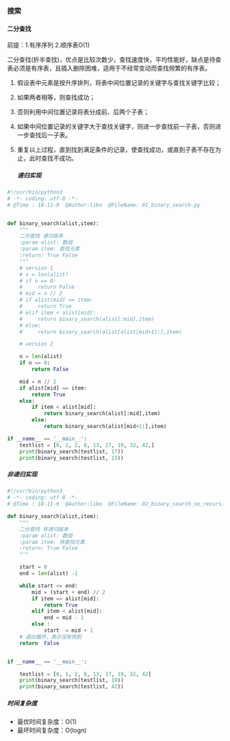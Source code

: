 ### 搜索

#### 二分查找

前提：1.有序序列  2.顺序表O(1)

二分查找(折半查找)，优点是比较次数少，查找速度快，平均性能好，缺点是待查表必须是有序表，且插入删除困难，适用于不经常变动而查找频繁的有序表。

1. 假设表中元素是按升序排列，将表中间位置记录的关键字与查找关键字比较；

2. 如果两者相等，则查找成功；

3. 否则利用中间位置记录将表分成前、后两个子表；

4. 如果中间位置记录的关键字大于查找关键字，则进一步查找前一子表，否则进一步查找后一子表。

5. 重复以上过程，直到找到满足条件的记录，使查找成功，或直到子表不存在为止，此时查找不成功。

   ##### 递归实现

```Python
#!/usr/bin/python3
# -*- coding: utf-8 -*-
# @Time : 18-11-9  @Author:libo  @FileName: 01_binary_search.py


def binary_search(alist,item):
    """
    二分查找 递归版本
    :param alist: 数组
    :param item: 查找元素
    :return: True False
    """
    # version 1
    # n = len(alist)
    # if n == 0:
    #     return False
    # mid = n // 2
    # if alist[mid] == item:
    #     return True
    # elif item < alist[mid]:
    #     return binary_search(alist[:mid],item)
    # else:
    #     return binary_search(alist[alist[mid+1]:],item)

    # version 2

    n = len(alist)
    if n == 0:
        return False

    mid = n // 2
    if alist[mid] == item:
        return True
    else:
        if item < alist[mid]:
            return binary_search(alist[:mid],item)
        else:
            return binary_search(alist[mid+1:],item)

if __name__ == '__main__':
    testlist = [0, 1, 2, 8, 13, 17, 19, 32, 42,]
    print(binary_search(testlist, 17))
    print(binary_search(testlist, 13))
```

##### 	非递归实现

```PYTHON
#!/usr/bin/python3
# -*- coding: utf-8 -*-
# @Time : 18-11-9  @Author:libo  @FileName: 02_binary_search_no_recursive.py

def binary_search(alist,item):
    """
    二分查找 非递归版本
    :param alist: 数组
    :param item: 待查找元素
    :return: True False
    """

    start = 0
    end = len(alist) -1

    while start <= end:
        mid = (start + end) // 2
        if item == alist[mid]:
            return True
        elif item < alist[mid]:
            end = mid - 1
        else :
            start  = mid + 1
    # 退出循环，表示没有找到
    return  False


if __name__ == '__main__':

    testlist = [0, 1, 2, 8, 13, 17, 19, 32, 42]
    print(binary_search(testlist, 19))
    print(binary_search(testlist, 42))
```

##### 	时间复杂度

- 最优时间复杂度：O(1)
- 最坏时间复杂度：O(logn)

